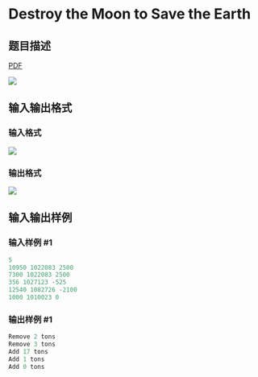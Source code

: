 # Destroy the Moon to Save the Earth

## 题目描述

[problemUrl]: https://uva.onlinejudge.org/index.php?option=com_onlinejudge&Itemid=8&category=871&page=show_problem&problem=5053

[PDF](https://uva.onlinejudge.org/external/131/p13142.pdf)

![](https://cdn.luogu.com.cn/upload/vjudge_pic/UVA13142/a69710fc9f21fa25a591beb3a7e59b8879001fa4.png)

## 输入输出格式

### 输入格式

![](https://cdn.luogu.com.cn/upload/vjudge_pic/UVA13142/d8c35a03b327ecd98770d16109e4b30cebd97eb1.png)

### 输出格式

![](https://cdn.luogu.com.cn/upload/vjudge_pic/UVA13142/67e2f32057de523d7c9607a984813e5235924790.png)

## 输入输出样例

### 输入样例 #1

```cpp
5
10950 1022083 2500
7300 1022083 2500
356 1027123 -525
12540 1082726 -2100
1000 1010023 0
```


### 输出样例 #1

```cpp
Remove 2 tons
Remove 3 tons
Add 17 tons
Add 1 tons
Add 0 tons
```


